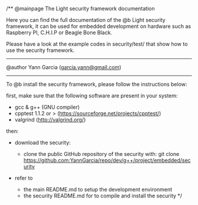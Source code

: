 /**
@mainpage The Light security framework documentation

Here you can find the full documentation of the @b Light security framework, 
it can be used for embedded development on hardware such as Raspberry PI,
C.H.I.P or Beagle Bone Black.

Please have a look at the example codes in security/test/ that show how to
use the security framework.

-----------------------------------------------------------------------------------------------------


@author Yann Garcia (garcia.yann@gmail.com)


-----------------------------------------------------------------------------------------------------


To @b install the security framework, please follow the instructions below:

first, make sure that the following software are present in your system:
  - gcc & g++ (GNU compiler)
  - cpptest 1.1.2 or > (https://sourceforge.net/projects/cpptest/)
  - valgrind (http://valgrind.org/)

then:

- download the security:
   - clone the public GitHub repository of the security with:
       git clone https://github.com:YannGarcia/repo/dev/g++/project/embedded/security

- refer to
    - the main README.md to setup the development environment
    - the security README.md for to compile and install the security
*/
